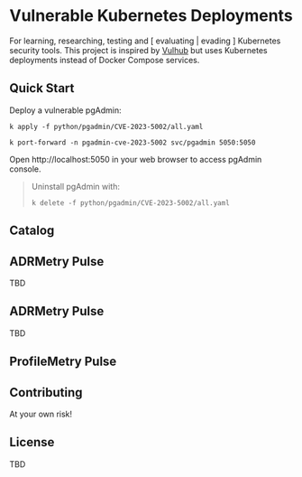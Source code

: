 # Vulnerable Kubernetes Deployments

For learning, researching, testing and \[ evaluating | evading \] Kubernetes
security tools. This project is inspired by [Vulhub] but uses Kubernetes
deployments instead of Docker Compose services.

[Vulhub]: https://github.com/vulhub/vulhub

## Quick Start

Deploy a vulnerable pgAdmin:

```
k apply -f python/pgadmin/CVE-2023-5002/all.yaml
```

```
k port-forward -n pgadmin-cve-2023-5002 svc/pgadmin 5050:5050
```

Open http://localhost:5050 in your web browser to access pgAdmin console.

> Uninstall pgAdmin with:
>
> ```
> k delete -f python/pgadmin/CVE-2023-5002/all.yaml
> ```

## Catalog

## ADRMetry Pulse

TBD

## ADRMetry Pulse

TBD

## ProfileMetry Pulse

## Contributing

At your own risk!

## License

TBD
